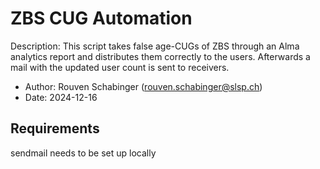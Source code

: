 # ZBS CUG Automation
Description:
This script takes false age-CUGs of ZBS through an Alma analytics report and distributes them correctly to the users.
Afterwards a mail with the updated user count is sent to receivers.

* Author: Rouven Schabinger (rouven.schabinger@slsp.ch)
* Date: 2024-12-16

## Requirements
sendmail needs to be set up locally

